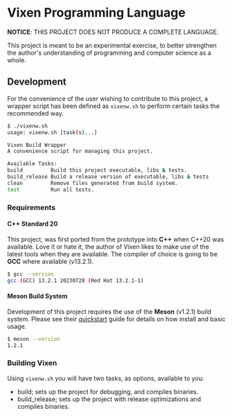 # Vixen Programming Language

**NOTICE**: THIS PROJECT DOES NOT PRODUCE A COMPLETE LANGUAGE.

This project is meant to be an experimental exercise, to better
strengthen the author's understanding of programming and computer
science as a whole.

## Development
For the convenience of the user wishing to contribute to this project,
a wrapper script has been defined as `vixenw.sh` to perform certain
tasks the recommended way.

```bash
$ ./vixenw.sh
usage: vixenw.sh [task(s)...]

Vixen Build Wrapper
A convenience script for managing this project.

Available Tasks:
build         Build this project executable, libs & tests.
build_release Build a release version of executable, libs & tests
clean         Remove files generated from build system.
test          Run all tests.
```

### Requirements

#### C++ Standard 20
This project, was first ported from the prototype into **C++** when
C++20 was available. Love it or hate it, the author of Vixen likes
to make use of the latest tools when they are available. The compiler
of choice is going to be **GCC** where available (v13.2.1).

```bash
$ gcc --version
gcc (GCC) 13.2.1 20230728 (Red Hat 13.2.1-1)
```

#### Meson Build System
Development of this project requires the use of the **Meson** (v1.2.1)
build system. Please see their [quickstart](https://mesonbuild.com/Quick-guide.html)
guide for details on how install and basic usage.

```bash
$ meson --version
1.2.1
```

### Building Vixen
Using `vixenw.sh` you will have two tasks, as options, available to you:

- build; sets up the project for debugging, and compiles binaries.
- build_release; sets up the project with release optimizations and compiles
  binaries.
